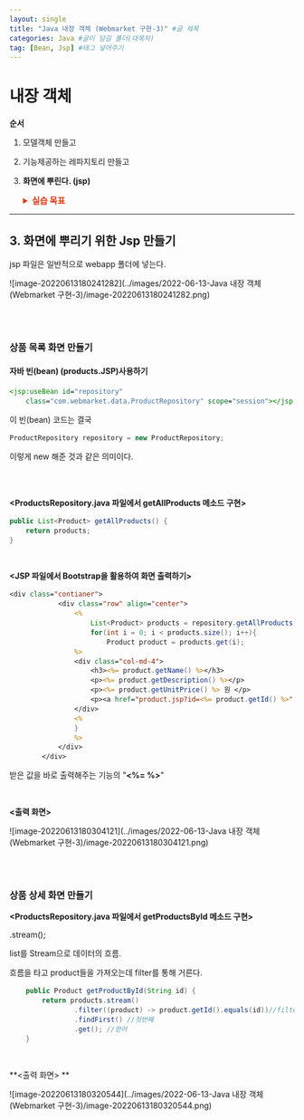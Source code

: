 ```yaml
---
layout: single
title: "Java 내장 객체 (Webmarket 구현-3)" #글 제목
categories: Java #글이 담길 폴더(대목차)
tag: [Bean, Jsp] #태그 넣어주기
---
```


# 내장 객체

**순서**

1. 모델객체 만들고

2. 기능제공하는 레파지토리 만들고

3. **화면에 뿌린다. (jsp)**

   <details>
     <summary style="font-Weight : bold; font-size : 15px; color : #E43914;" >실습 목표</summary>
     <div>
       <img src="../images/2022-06-13-Java 내장 객체 (Webmarket 구현-3)/image-20220613180304121.png"/>
       <img src="../images/2022-06-13-Java 내장 객체 (Webmarket 구현-3)/image-20220613180320544.png"/>
     </div>
   </details>

---

## 3. 화면에 뿌리기 위한 Jsp 만들기

jsp 파일은 일반적으로 webapp 폴더에 넣는다.

![image-20220613180241282](../images/2022-06-13-Java 내장 객체 (Webmarket 구현-3)/image-20220613180241282.png)

<br>

<br>

### 상품 목록 화면 만들기

#### 자바 빈(bean) (products.JSP)사용하기

```jsp
<jsp:useBean id="repository"
	class="com.webmarket.data.ProductRepository" scope="session"></jsp:useBean>
```

이 빈(bean) 코드는 결국

```java
ProductRepository repository = new ProductRepository;
```

이렇게 new 해준 것과 같은 의미이다.

   <br>

<br>

**<ProductsRepository.java 파일에서 getAllProducts 메소드 구현>**

```java
public List<Product> getAllProducts() {
    return products;
}
```

<br>

**<JSP 파일에서 Bootstrap을 활용하여 화면 출력하기>**

```jsp
<div class="contianer">
			<div class="row" align="center">
				<%
					List<Product> products = repository.getAllProducts();
					for(int i = 0; i < products.size(); i++){
						Product product = products.get(i);
				%>
				<div class="col-md-4">
					<h3><%= product.getName() %></h3>
					<p><%= product.getDescription() %></p>
					<p><%= product.getUnitPrice() %> 원 </p>
					<p><a href="product.jsp?id=<%= product.getId() %>" class = "btn btn-secondary">상세 정보 &raquo;</a></p>
				</div>
				<%
				}
				%>
			</div>
		</div>
```

받은 값을 바로 출력해주는 기능의 "**<%= %>**"

<br>

**<출력 화면>**

![image-20220613180304121](../images/2022-06-13-Java 내장 객체 (Webmarket 구현-3)/image-20220613180304121.png)

<br>

<br>

### 상품 상세 화면 만들기

**<ProductsRepository.java 파일에서 getProductsById 메소드 구현>**

.stream();

list를 Stream으로 데이터의 흐름.

흐름을 타고 product들을 가져오는데 filter를 통해 거른다.

```java
    public Product getProductById(String id) {
    	return products.stream()
    			.filter((product) -> product.getId().equals(id))//filter로 조건 걸기
    			.findFirst() //첫번째
    			.get(); //얻어
    }
```

<br>

**<출력 화면> **

![image-20220613180320544](../images/2022-06-13-Java 내장 객체 (Webmarket 구현-3)/image-20220613180320544.png)
